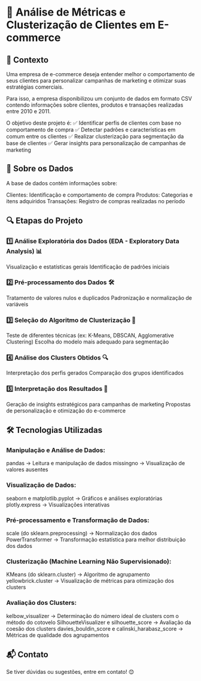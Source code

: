 # 🛒 Análise de Métricas e Clusterização de Clientes em E-commerce

## 📌 Contexto
Uma empresa de e-commerce deseja entender melhor o comportamento de seus clientes para personalizar campanhas de marketing e otimizar suas estratégias comerciais.

Para isso, a empresa disponibilizou um conjunto de dados em formato CSV contendo informações sobre clientes, produtos e transações realizadas entre 2010 e 2011.

O objetivo deste projeto é:
✅ Identificar perfis de clientes com base no comportamento de compra
✅ Detectar padrões e características em comum entre os clientes
✅ Realizar clusterização para segmentação da base de clientes
✅ Gerar insights para personalização de campanhas de marketing

## 📂 Sobre os Dados
A base de dados contém informações sobre:

Clientes: Identificação e comportamento de compra
Produtos: Categorias e itens adquiridos
Transações: Registro de compras realizadas no período

## 🔍 Etapas do Projeto
### 1️⃣ Análise Exploratória dos Dados (EDA - Exploratory Data Analysis) 📊
Visualização e estatísticas gerais
Identificação de padrões iniciais

### 2️⃣ Pré-processamento dos Dados 🛠
Tratamento de valores nulos e duplicados
Padronização e normalização de variáveis

### 3️⃣ Seleção do Algoritmo de Clusterização 🤖
Teste de diferentes técnicas (ex: K-Means, DBSCAN, Agglomerative Clustering)
Escolha do modelo mais adequado para segmentação

### 4️⃣ Análise dos Clusters Obtidos 🔍
Interpretação dos perfis gerados
Comparação dos grupos identificados

### 5️⃣ Interpretação dos Resultados 🎯
Geração de insights estratégicos para campanhas de marketing
Propostas de personalização e otimização do e-commerce

## 🛠 Tecnologias Utilizadas
### Manipulação e Análise de Dados:
pandas → Leitura e manipulação de dados
missingno → Visualização de valores ausentes

### Visualização de Dados:
seaborn e matplotlib.pyplot → Gráficos e análises exploratórias
plotly.express → Visualizações interativas

### Pré-processamento e Transformação de Dados:
scale (do sklearn.preprocessing) → Normalização dos dados
PowerTransformer → Transformação estatística para melhor distribuição dos dados

### Clusterização (Machine Learning Não Supervisionado):
KMeans (do sklearn.cluster) → Algoritmo de agrupamento
yellowbrick.cluster → Visualização de métricas para otimização dos clusters

### Avaliação dos Clusters:
kelbow_visualizer → Determinação do número ideal de clusters com o método do cotovelo
SilhouetteVisualizer e silhouette_score → Avaliação da coesão dos clusters
davies_bouldin_score e calinski_harabasz_score → Métricas de qualidade dos agrupamentos


## 📬 Contato
Se tiver dúvidas ou sugestões, entre em contato! 😊
